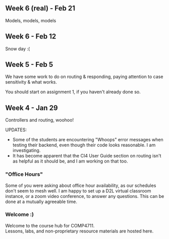## Week 6 (real) - Feb 21

Models, models, models

## Week 6 - Feb 12

Snow day :(

## Week 5 - Feb 5

We have some work to do on routing & responding,
paying attention to case sensitivity & what works.

You should start on assignment 1, if you haven't already done so.

## Week 4 - Jan 29

Controllers and routing, woohoo!

UPDATES:

- Some of the students are encountering "Whoops" error messages when testing
their backend, even though their code looks reasonable. I am investigating.
- It has become apparent that the CI4 User Guide section on routing isn't
as helpful as it should be, and I am working on that too.

### "Office Hours"

Some of you were asking about office hour availability, as our schedules don't seem to mesh well.
I am happy to set up a D2L virtual classroom instance, or a zoom video conference,
to answer any questions. This can be done at a mutually agreeable time.

### Welcome :) 

Welcome to the course hub for COMP4711.  
Lessons, labs, and non-proprietary resource materials are hosted here.